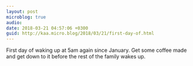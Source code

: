 ```yaml
---
layout: post
microblog: true
audio: 
date: 2018-03-21 04:57:06 +0300
guid: http://kaa.micro.blog/2018/03/21/first-day-of.html
---
```

First day of waking up at 5am again since January. Get some coffee made and get down to it before the rest of the family wakes up.
